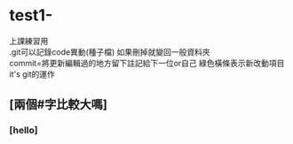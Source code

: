 # test1-
上課練習用<br>
.git可以記錄code異動(種子檔) 如果刪掉就變回一般資料夾<br>
commit=將更新編輯過的地方留下註記給下一位or自己
綠色橫條表示新改動項目 it's git的運作

## [兩個#字比較大嗎]
### [hello]
